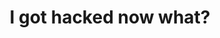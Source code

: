 ---
guid: "45A60A83-EB06-4DD1-A21D-39EB2A58730C"
title: "I got hacked now what?"
description: "In episode 18, we talk about what to do if you get hacked. We also share tips on how to create a smart contract, review NFT platforms and dive into the topic of incident response. Join us as we discuss the most damage possible with one malicious Ethereum transaction and how to prepare for possible attacks."
pubDate: "Tue, 05 Apr 2022 18:00:00 -0500" # 6pm New York time
itunes-explicit: "no"
itunes-episode: 18
itunes-episodeType: full

# More info
discussion: https://twitter.com/fulldecent/status/1511231185694908416
youtube-full: https://youtu.be/YRg4-ud8R3k

# Timeline
timeline:
  - seconds: 0
    title: Intro
  - seconds: 49
    title: Preparing for NFT Tallinn
  - seconds: 57
    title: "Blog post: Ethics in buying NFTs"
  - seconds: 83
    title: The first NFT I bought
  - seconds: 143
    title: How to find the spec for writing your own NFT smart contract
  - seconds: 273
    title: The easy way to make NFTs
  - seconds: 317
    title: Reviewing NFT platforms
  - seconds: 480
    title: The fake Azuki airdrop
  - seconds: 571
    title: Why people using MetaMask keep getting hacked
  - seconds: 630
    title: Getting hacked with a bad transaction
  - seconds: 740
    title: How much damage is possible with one malicious TX?
  - seconds: 971
    title: How they can do a batch attack
  - seconds: 1036
    title: The most damage possible
  - seconds: 1061
    title: But will people really do that?
  - seconds: 1101
    title: The most damage in one message
  - seconds: 1208
    title: Something weights 100 lbs


# File information
enclosure-url: "https://media.phor.net/csh/2022-04-05-episode-18.m4a"
enclosure-length: 29721548
enclosure-type: "audio/x-m4a"
itunes-duration: 1432
---